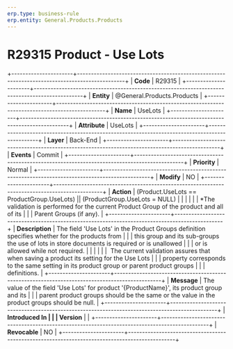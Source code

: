 ```yaml
---
erp.type: business-rule
erp.entity: General.Products.Products
---
```


# R29315 Product - Use Lots
+----------------------+-----------------------------------------------------------------------------------------------+
| **Code**             | R29315                                                                                        |
+----------------------+-----------------------------------------------------------------------------------------------+
| **Entity**           | @General.Products.Products                                                                                       |
+----------------------+-----------------------------------------------------------------------------------------------+
| **Name**             | UseLots                                                                                       |
+----------------------+-----------------------------------------------------------------------------------------------+
| **Attribute**        | UseLots                                                                                       |
+----------------------+-----------------------------------------------------------------------------------------------+
| **Layer**            | Back-End                                                                                      |
+----------------------+-----------------------------------------------------------------------------------------------+
| **Events**           | Commit                                                                                        |
+----------------------+-----------------------------------------------------------------------------------------------+
| **Priority**         | Normal                                                                                        |
+----------------------+-----------------------------------------------------------------------------------------------+
| **Modify**           | NO                                                                                            |
+----------------------+-----------------------------------------------------------------------------------------------+
| **Action**           | (Product.UseLots == ProductGroup.UseLots) \|\| (ProductGroup.UseLots = NULL)                  |
|                      |                                                                                               |
|                      | \*The validation is performed for the current Product Group of the product and all of its     |
|                      | Parent Groups (if any).                                                                       |
+----------------------+-----------------------------------------------------------------------------------------------+
| **Description**      | The field 'Use Lots' in the Product Groups definition specifies whether for the products from |
|                      | this group and its sub-groups the use of lots in store documents is required or is unallowed  |
|                      | or is allowed while not required.                                                             |
|                      |                                                                                               |
|                      |  The current validation assures that when saving a product its setting for the Use Lots       |
|                      | property corresponds to the same setting in its product group or parent product groups        |
|                      | definitions.                                                                                  |
+----------------------+-----------------------------------------------------------------------------------------------+
| **Message**          | The value of the field \'Use Lots\' for product \'{ProductName}\', its product group and its  |
|                      | parent product groups should be the same or the value in the product groups should be null.   |
+----------------------+-----------------------------------------------------------------------------------------------+
| **Introduced In      |                                                                                               |
| Version**            |                                                                                               |
+----------------------+-----------------------------------------------------------------------------------------------+
| **Revocable**        | NO                                                                                            |
+----------------------+-----------------------------------------------------------------------------------------------+

  

  

  
